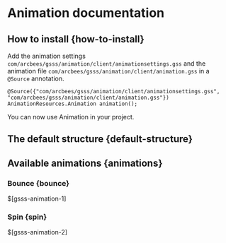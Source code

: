 # Animation documentation

## How to install {how-to-install}

Add the animation settings `com/arcbees/gsss/animation/client/animationsettings.gss` and the animation file `com/arcbees/gsss/animation/client/animation.gss` in a `@Source` annotation.

```
@Source({"com/arcbees/gsss/animation/client/animationsettings.gss", "com/arcbees/gsss/animation/client/animation.gss"})
AnimationResources.Animation animation();
```

You can now use Animation in your project.

## The default structure {default-structure}

## Available animations {animations}

### Bounce {bounce}

$[gsss-animation-1]

### Spin {spin}

$[gsss-animation-2]
